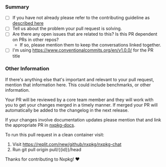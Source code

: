 ### Summary

- [ ] If you have not already please refer to the contributing guideline as [described
here](https://github.com/nxpkg/nxpkg/blob/master/.github/contributing.md#pull-requests)
- [ ] Tell us about the problem your pull request is solving.
- [ ] Are there any open issues that are related to this? Is this PR dependent on PRs in other repos?
  - If so, please mention them to keep the conversations linked together.
- [ ] I'm using https://www.conventionalcommits.org/en/v1.0.0/ for the PR title

### Other Information

If there's anything else that's important and relevant to your pull
request, mention that information here. This could include
benchmarks, or other information.

Your PR will be reviewed by a core team member and they will work with you to get your changes merged in a timely manner. If merged your PR will automatically be added to the changelog in the next release.

If your changes involve documentation updates please mention that and link the appropriate PR in [nxpkg-docs](https://github.com/nxpkg/nxpkg-docs).

To run this pull request in a clean container visit:
1. Visit https://replit.com/new/github/nxpkg/nxpkg-chat
2. Run git pull origin pull/{{id}}/head

Thanks for contributing to Nxpkg! :heart:
